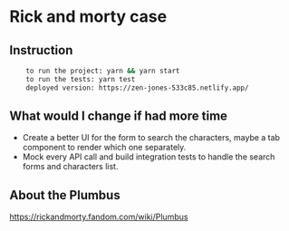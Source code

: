 # Rick and morty case

## Instruction

```sh
    to run the project: yarn && yarn start
    to run the tests: yarn test
    deployed version: https://zen-jones-533c85.netlify.app/
```

## What would I change if had more time

- Create a better UI for the form to search the characters, maybe a tab component to render which one separately.
- Mock every API call and build integration tests to handle the search forms and characters list.

## About the Plumbus

https://rickandmorty.fandom.com/wiki/Plumbus
